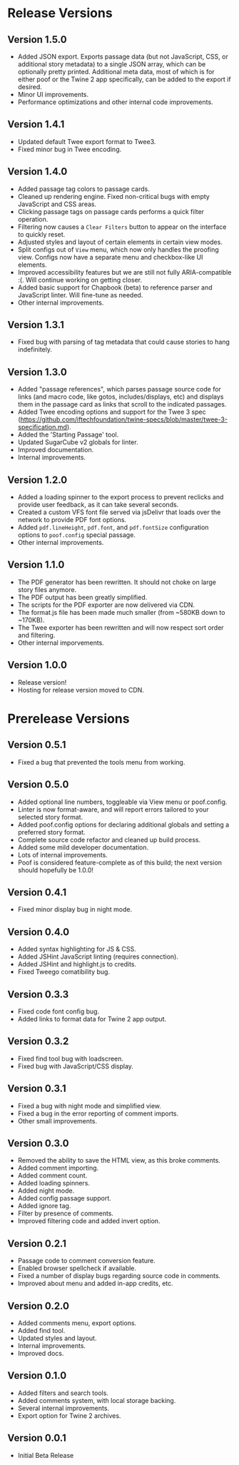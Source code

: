 # Release Versions

## Version 1.5.0

- Added JSON export. Exports passage data (but not JavaScript, CSS, or additional story metadata) to a single JSON array, which can be optionally pretty printed. Additional meta data, most of which is for either poof or the Twine 2 app specifically, can be added to the export if desired.
- Minor UI improvements.
- Performance optimizations and other internal code improvements.

## Version 1.4.1

- Updated default Twee export format to Twee3.
- Fixed minor bug in Twee encoding.

## Version 1.4.0
- Added passage tag colors to passage cards.  
- Cleaned up rendering engine. Fixed non-critical bugs with empty JavaScript and CSS areas.  
- Clicking passage tags on passage cards performs a quick filter operation.  
- Filtering now causes a `Clear Filters` button to appear on the interface to quickly reset.  
- Adjusted styles and layout of certain elements in certain view modes.  
- Split configs out of `View` menu, which now only handles the proofing view. Configs now have a separate menu and checkbox-like UI elements.  
- Improved accessibility features but we are still not fully ARIA-compatible :(. Will continue working on getting closer.  
- Added basic support for Chapbook (beta) to reference parser and JavaScript linter. Will fine-tune as needed.  
- Other internal improvements.

## Version 1.3.1
- Fixed bug with parsing of tag metadata that could cause stories to hang indefinitely.

## Version 1.3.0 
- Added "passage references", which parses passage source code for links (and macro code, like gotos, includes/displays, etc) and displays them in the passage card as links that scroll to the indicated passages.
- Added Twee encoding options and support for the Twee 3 spec (https://github.com/iftechfoundation/twine-specs/blob/master/twee-3-specification.md).
- Added the 'Starting Passage' tool.
- Updated SugarCube v2 globals for linter.
- Improved documentation.
- Internal improvements.

## Version 1.2.0
- Added a loading spinner to the export process to prevent reclicks and provide user feedback, as it can take several seconds.
- Created a custom VFS font file served via jsDelivr that loads over the network to provide PDF font options.
- Added `pdf.lineHeight`, `pdf.font`, and `pdf.fontSize` configuration options to `poof.config` special passage.
- Other internal improvements.

## Version 1.1.0
- The PDF generator has been rewritten. It should not choke on large story files anymore.
- The PDF output has been greatly simplified.
- The scripts for the PDF exporter are now delivered via CDN.
- The format.js file has been made much smaller (from ~580KB down to ~170KB).
- The Twee exporter has been rewritten and will now respect sort order and filtering.
- Other internal imporvements.

## Version 1.0.0
- Release version!
- Hosting for release version moved to CDN.

# Prerelease Versions

## Version 0.5.1
- Fixed a bug that prevented the tools menu from working.

## Version 0.5.0
- Added optional line numbers, toggleable via View menu or poof.config.
- Linter is now format-aware, and will report errors tailored to your selected story format.
- Added poof.config options for declaring additional globals and setting a preferred story format. 
- Complete source code refactor and cleaned up build process.
- Added some mild developer documentation.
- Lots of internal improvements.
- Poof is considered feature-complete as of this build; the next version should hopefully be 1.0.0!

## Version 0.4.1
- Fixed minor display bug in night mode.

## Version 0.4.0 
- Added syntax highlighting for JS & CSS.
- Added JSHint JavaScript linting (requires connection).
- Added JSHint and highlight.js to credits.
- Fixed Tweego comatibility bug.

## Version 0.3.3
- Fixed code font config bug.
- Added links to format data for Twine 2 app output.

## Version 0.3.2
- Fixed find tool bug with loadscreen.
- Fixed bug with JavaScript/CSS display.

## Version 0.3.1
- Fixed a bug with night mode and simplified view.
- Fixed a bug in the error reporting of comment imports.
- Other small improvements.

## Version 0.3.0
- Removed the ability to save the HTML view, as this broke comments.
- Added comment importing.
- Added comment count.
- Added loading spinners.
- Added night mode.
- Added config passage support.
- Added ignore tag.
- Filter by presence of comments.
- Improved filtering code and added invert option.

## Version 0.2.1
- Passage code to comment conversion feature.
- Enabled browser spellcheck if available.
- Fixed a number of display bugs regarding source code in comments.
- Improved about menu and added in-app credits, etc.

## Version 0.2.0
- Added comments menu, export options.
- Added find tool.
- Updated styles and layout.
- Internal improvements.
- Improved docs.

## Version 0.1.0
- Added filters and search tools.
- Added comments system, with local storage backing.
- Several internal improvements.
- Export option for Twine 2 archives.

## Version 0.0.1
- Initial Beta Release 